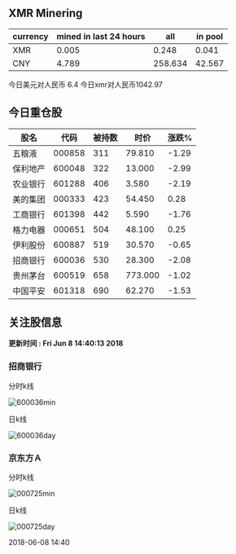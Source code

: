 ## XMR Minering

|currency|mined in last 24 hours|all|in pool|
|---|---|---|---|
|XMR|0.005|0.248|0.041|
|CNY|4.789|258.634|42.567|

今日美元对人民币 6.4	今日xmr对人民币1042.97


## 今日重仓股 

|股名|代码|被持数|时价|涨跌%|
|---|---|---|---|---|
|五粮液|000858|311|79.810|-1.29|
|保利地产|600048|322|13.000|-2.99|
|农业银行|601288|406|3.580|-2.19|
|美的集团|000333|423|54.450|0.28|
|工商银行|601398|442|5.590|-1.76|
|格力电器|000651|504|48.100|0.25|
|伊利股份|600887|519|30.570|-0.65|
|招商银行|600036|530|28.300|-2.08|
|贵州茅台|600519|658|773.000|-1.02|
|中国平安|601318|690|62.270|-1.53|

## 关注股信息
**更新时间 : Fri Jun  8 14:40:13 2018**
### 招商银行 
分时k线

![600036min](http://image.sinajs.cn/newchart/min/n/sh600036.gif)

日k线

![600036day](http://image.sinajs.cn/newchart/daily/n/sh600036.gif)

### 京东方Ａ 
分时k线

![000725min](http://image.sinajs.cn/newchart/min/n/sz000725.gif)

日k线

![000725day](http://image.sinajs.cn/newchart/daily/n/sz000725.gif)

2018-06-08 14:40